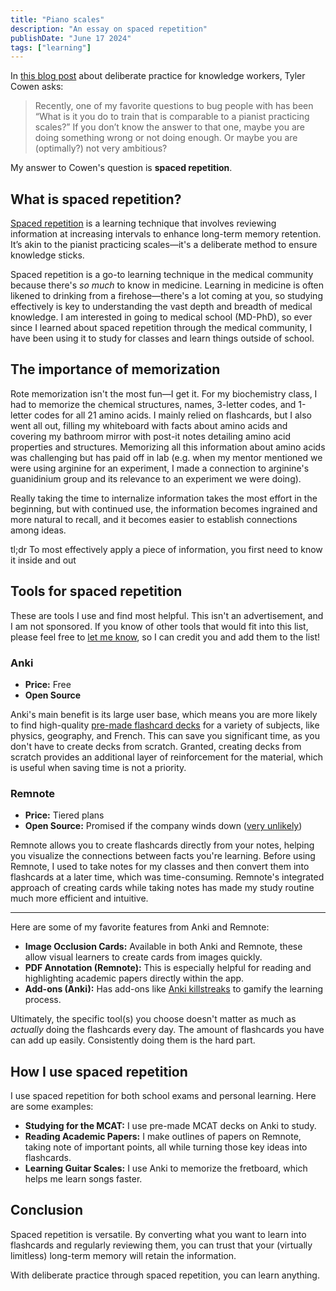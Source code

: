 ```yaml
---
title: "Piano scales"
description: "An essay on spaced repetition"
publishDate: "June 17 2024"
tags: ["learning"]
---
```

In [this blog post](https://marginalrevolution.com/marginalrevolution/2019/07/how-i-practice-at-what-i-do.html) about deliberate practice for knowledge workers, Tyler Cowen asks:

> Recently, one of my favorite questions to bug people with has been “What is it you do to train that is comparable to a pianist practicing scales?” If you don’t know the answer to that one, maybe you are doing something wrong or not doing enough. Or maybe you are (optimally?) not very ambitious?

My answer to Cowen's question is **spaced repetition**.

## What is spaced repetition?

[Spaced repetition](https://en.wikipedia.org/wiki/Spaced_repetition) is a learning technique that involves reviewing information at increasing intervals to enhance long-term memory retention. It’s akin to the pianist practicing scales—it's a deliberate method to ensure knowledge sticks.

Spaced repetition is a go-to learning technique in the medical community because there's *so much* to know in medicine. Learning in medicine is often likened to drinking from a firehose—there's a lot coming at you, so studying effectively is key to understanding the vast depth and breadth of medical knowledge. I am interested in going to medical school (MD-PhD), so ever since I learned about spaced repetition through the medical community, I have been using it to study for classes and learn things outside of school.

## The importance of memorization
Rote memorization isn't the most fun—I get it. For my biochemistry class, I had to memorize the chemical structures, names, 3-letter codes, and 1-letter codes for all 21 amino acids. I mainly relied on flashcards, but I also went all out, filling my whiteboard with facts about amino acids and covering my bathroom mirror with post-it notes detailing amino acid properties and structures. Memorizing all this information about amino acids was challenging but has paid off in lab (e.g. when my mentor mentioned we were using arginine for an experiment, I made a connection to arginine's guanidinium group and its relevance to an experiment we were doing).

Really taking the time to internalize information takes the most effort in the beginning, but with continued use, the information becomes ingrained and more natural to recall, and it becomes easier to establish connections among ideas.  
 
tl;dr To most effectively apply a piece of information, you first need to know it inside and out

## Tools for spaced repetition
These are tools I use and find most helpful. This isn't an advertisement, and I am not sponsored. If you know of other tools that would fit into this list, please feel free to [let me know](https://heidihuang.com/contact), so I can credit you and add them to the list!

### Anki

- **Price:** Free
- **Open Source**

Anki's main benefit is its large user base, which means you are more likely to find high-quality [pre-made flashcard decks](https://ankiweb.net/shared/decks) for a variety of subjects, like physics, geography, and French. This can save you significant time, as you don't have to create decks from scratch. Granted, creating decks from scratch provides an additional layer of reinforcement for the material, which is useful when saving time is not a priority.

### Remnote

- **Price:** Tiered plans
- **Open Source:** Promised if the company winds down ([very unlikely](https://help.remnote.com/en/articles/6085006-can-i-trust-you-ll-be-around-for-the-long-haul))

Remnote allows you to create flashcards directly from your notes, helping you visualize the connections between facts you're learning.   Before using Remnote, I used to take notes for my classes and then convert them into flashcards at a later time, which was time-consuming. Remnote's integrated approach of creating cards while taking notes has made my study routine much more efficient and intuitive.

---

Here are some of my favorite features from Anki and Remnote:

- **Image Occlusion Cards:** Available in both Anki and Remnote, these allow visual learners to create cards from images quickly.
- **PDF Annotation (Remnote):** This is especially helpful for reading and highlighting academic papers directly within the app.
- **Add-ons (Anki):** Has add-ons like [Anki killstreaks](https://ankiweb.net/shared/info/1562475180) to gamify the learning process. 

Ultimately, the specific tool(s) you choose doesn't matter as much as *actually* doing the flashcards every day. The amount of flashcards you have can add up easily. Consistently doing them is the hard part. 

## How I use spaced repetition

I use spaced repetition for both school exams and personal learning. Here are some examples:

- **Studying for the MCAT:** I use pre-made MCAT decks on Anki to study.
- **Reading Academic Papers:** I make outlines of papers on Remnote, taking note of important points, all while turning those key ideas into flashcards.
- **Learning Guitar Scales:** I use Anki to memorize the fretboard, which helps me learn songs faster.

## Conclusion
Spaced repetition is versatile. By converting what you want to learn into flashcards and regularly reviewing them, you can trust that your (virtually limitless) long-term memory will retain the information.

With deliberate practice through spaced repetition, you can learn anything. 



